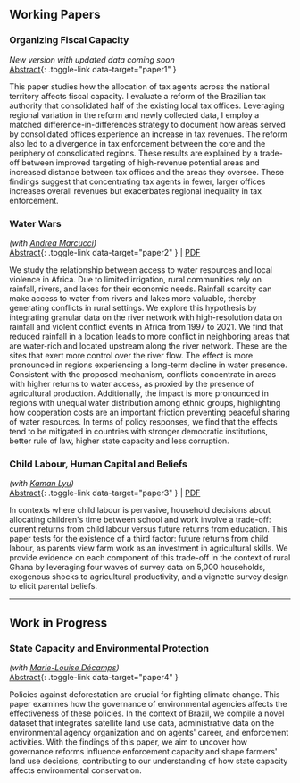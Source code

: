## Working Papers

### Organizing Fiscal Capacity
*New version with updated data coming soon*  
[Abstract](#){: .toggle-link data-target="paper1" }

<div id="paper1" class="abstract">
This paper studies how the allocation of tax agents across the national territory affects fiscal capacity. I evaluate a reform of the Brazilian tax authority that consolidated half of the existing local tax offices. Leveraging regional variation in the reform and newly collected data, I employ a matched difference-in-differences strategy to document how areas served by consolidated offices experience an increase in tax revenues. The reform also led to a divergence in tax enforcement between the core and the periphery of consolidated regions. These results are explained by a trade-off between improved targeting of high-revenue potential areas and increased distance between tax offices and the areas they oversee. These findings suggest that concentrating tax agents in fewer, larger offices increases overall revenues but exacerbates regional inequality in tax enforcement.
</div>

### Water Wars
*(with [Andrea Marcucci](https://sites.google.com/view/andremarcucci/home))*  
[Abstract](#){: .toggle-link data-target="paper2" } | [PDF](/assets/pdf/water_wars.pdf)

<div id="paper2" class="abstract">
We study the relationship between access to water resources and local violence in Africa. Due to limited irrigation, rural communities rely on rainfall, rivers, and lakes for their economic needs. Rainfall scarcity can make access to water from rivers and lakes more valuable, thereby generating conflicts in rural settings. We explore this hypothesis by integrating granular data on the river network with high-resolution data on rainfall and violent conflict events in Africa from 1997 to 2021. We find that reduced rainfall in a location leads to more conflict in neighboring areas that are water-rich and located upstream along the river network. These are the sites that exert more control over the river flow. The effect is more pronounced in regions experiencing a long-term decline in water presence. Consistent with the proposed mechanism, conflicts concentrate in areas with higher returns to water access, as proxied by the presence of agricultural production. Additionally, the impact is more pronounced in regions with unequal water distribution among ethnic groups, highlighting how cooperation costs are an important friction preventing peaceful sharing of water resources. In terms of policy responses, we find that the effects tend to be mitigated in countries with stronger democratic institutions, better rule of law, higher state capacity and less corruption.
</div>

### Child Labour, Human Capital and Beliefs
*(with [Kaman Lyu](https://sites.northwestern.edu/kamanlyu/))*  
[Abstract](#){: .toggle-link data-target="paper3" } | [PDF](/assets/pdf/child_labour_beliefs.pdf)

<div id="paper3" class="abstract">
In contexts where child labour is pervasive, household decisions about allocating children's time between school and work involve a trade-off: current returns from child labour versus future returns from education. This paper tests for the existence of a third factor: future returns from child labour, as parents view farm work as an investment in agricultural skills. We provide evidence on each component of this trade-off in the context of rural Ghana by leveraging four waves of survey data on 5,000 households, exogenous shocks to agricultural productivity, and a vignette survey design to elicit parental beliefs.
</div>

---

## Work in Progress

### State Capacity and Environmental Protection
*(with [Marie-Louise Décamps](https://sites.google.com/view/mstelman))*  
[Abstract](#){: .toggle-link data-target="paper4" }

<div id="paper4" class="abstract">
Policies against deforestation are crucial for fighting climate change. This paper examines how the governance of environmental agencies affects the effectiveness of these policies. In the context of Brazil, we compile a novel dataset that integrates satellite land use data, administrative data on the environmental agency organization and on agents' career, and enforcement activities. With the findings of this paper, we aim to uncover how governance reforms influence enforcement capacity and shape farmers' land use decisions, contributing to our understanding of how state capacity affects environmental conservation.
</div>
